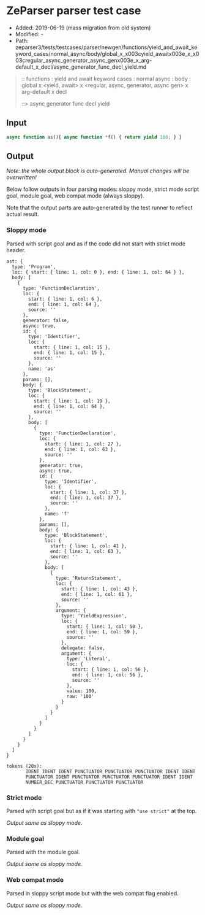 # ZeParser parser test case

- Added: 2019-06-19 (mass migration from old system)
- Modified: -
- Path: zeparser3/tests/testcases/parser/newgen/functions/yield_and_await_keyword_cases/normal_async/body/global_x_x003cyield_awaitx003e_x_x003cregular_async_generator_async_genx003e_x_arg-default_x_decl/async_generator_func_decl_yield.md

> :: functions : yield and await keyword cases : normal async : body : global x <yield, await> x <regular, async, generator, async gen> x arg-default x decl
>
> ::> async generator func decl yield

## Input

`````js
async function as(){ async function *f() { return yield 100; } }
`````

## Output

_Note: the whole output block is auto-generated. Manual changes will be overwritten!_

Below follow outputs in four parsing modes: sloppy mode, strict mode script goal, module goal, web compat mode (always sloppy).

Note that the output parts are auto-generated by the test runner to reflect actual result.

### Sloppy mode

Parsed with script goal and as if the code did not start with strict mode header.

`````
ast: {
  type: 'Program',
  loc: { start: { line: 1, col: 0 }, end: { line: 1, col: 64 } },
  body: [
    {
      type: 'FunctionDeclaration',
      loc: {
        start: { line: 1, col: 6 },
        end: { line: 1, col: 64 },
        source: ''
      },
      generator: false,
      async: true,
      id: {
        type: 'Identifier',
        loc: {
          start: { line: 1, col: 15 },
          end: { line: 1, col: 15 },
          source: ''
        },
        name: 'as'
      },
      params: [],
      body: {
        type: 'BlockStatement',
        loc: {
          start: { line: 1, col: 19 },
          end: { line: 1, col: 64 },
          source: ''
        },
        body: [
          {
            type: 'FunctionDeclaration',
            loc: {
              start: { line: 1, col: 27 },
              end: { line: 1, col: 63 },
              source: ''
            },
            generator: true,
            async: true,
            id: {
              type: 'Identifier',
              loc: {
                start: { line: 1, col: 37 },
                end: { line: 1, col: 37 },
                source: ''
              },
              name: 'f'
            },
            params: [],
            body: {
              type: 'BlockStatement',
              loc: {
                start: { line: 1, col: 41 },
                end: { line: 1, col: 63 },
                source: ''
              },
              body: [
                {
                  type: 'ReturnStatement',
                  loc: {
                    start: { line: 1, col: 43 },
                    end: { line: 1, col: 61 },
                    source: ''
                  },
                  argument: {
                    type: 'YieldExpression',
                    loc: {
                      start: { line: 1, col: 50 },
                      end: { line: 1, col: 59 },
                      source: ''
                    },
                    delegate: false,
                    argument: {
                      type: 'Literal',
                      loc: {
                        start: { line: 1, col: 56 },
                        end: { line: 1, col: 56 },
                        source: ''
                      },
                      value: 100,
                      raw: '100'
                    }
                  }
                }
              ]
            }
          }
        ]
      }
    }
  ]
}

tokens (20x):
       IDENT IDENT IDENT PUNCTUATOR PUNCTUATOR PUNCTUATOR IDENT IDENT
       PUNCTUATOR IDENT PUNCTUATOR PUNCTUATOR PUNCTUATOR IDENT IDENT
       NUMBER_DEC PUNCTUATOR PUNCTUATOR PUNCTUATOR
`````

### Strict mode

Parsed with script goal but as if it was starting with `"use strict"` at the top.

_Output same as sloppy mode._

### Module goal

Parsed with the module goal.

_Output same as sloppy mode._

### Web compat mode

Parsed in sloppy script mode but with the web compat flag enabled.

_Output same as sloppy mode._
